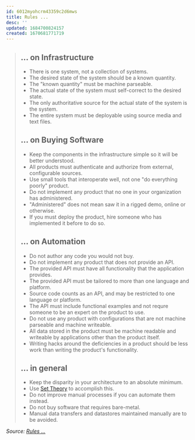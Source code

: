 ```yaml
---
id: 6012myohcrm43359c2d6mws
title: Rules ...
desc: ''
updated: 1684700824157
created: 1670681771719
---
```


> ## ... on Infrastructure
> 
> * There is one system, not a collection of systems.
> * The desired state of the system should be a known quantity.
> * The "known quantity" must be machine parseable.
> * The actual state of the system must self-correct to the desired state.
> * The only authoritative source for the actual state of the system is the
>   system.
> * The entire system must be deployable using source media and text files.
> 
> ## ... on Buying Software
> 
> * Keep the components in the infrastructure simple so it will be better
>   understood.
> * All products must authenticate and authorize from external, configurable
>   sources.
> * Use small tools that interoperate well, not one "do everything poorly"
>   product.
> * Do not implement any product that no one in your organization has
>   administered.
> * "Administered" does not mean saw it in a rigged demo, online or otherwise.
> * If you must deploy the product, hire someone who has implemented it before
>   to do so.
> 
> ## ... on Automation
> 
> * Do not author any code you would not buy.
> * Do not implement any product that does not provide an API.
> * The provided API must have all functionality that the application provides.
> * The provided API must be tailored to more than one language and platform.
> * Source code counts as an API, and may be restricted to one language or
>   platform.
> * The API must include functional examples and not requre someone to be an
>   expert on the product to use.
> * Do not use any product with configurations that are not machine parseable
>   and machine writeable.
> * All data stored in the product must be machine readable and writeable by
>   applications other than the product itself.
> * Writing hacks around the deficiencies in a product should be less work than
>   writing the product's functionality.
> 
> ## ... in general
> 
> * Keep the disparity in your architecture to an absolute minimum.
> * Use [Set Theory](http://en.wikipedia.org/wiki/Set_theory) to accomplish this.
> * Do not improve manual processes if you can automate them instead.
> * Do not buy software that requires bare-metal.
> * Manual data transfers and datastores maintained manually are to be avoided.

_Source: [Rules ...](https://gist.githubusercontent.com/serverhorror/253304/raw/da2c1f329fc85fdfc8906b7569824aeb2e8588a6/rules_on_infrastructure.mdown)_

